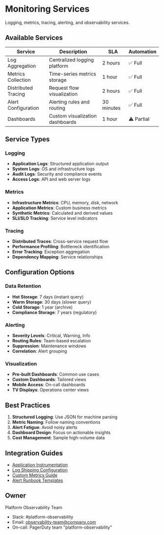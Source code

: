 # Monitoring Services

Logging, metrics, tracing, alerting, and observability services.

## Available Services

| Service | Description | SLA | Automation |
|---------|-------------|-----|------------|
| Log Aggregation | Centralized logging platform | 2 hours | ✅ Full |
| Metrics Collection | Time-series metrics storage | 1 hour | ✅ Full |
| Distributed Tracing | Request flow visualization | 2 hours | ✅ Full |
| Alert Configuration | Alerting rules and routing | 30 minutes | ✅ Full |
| Dashboards | Custom visualization dashboards | 1 hour | ⚠️ Partial |

## Service Types

### Logging
- **Application Logs**: Structured application output
- **System Logs**: OS and infrastructure logs
- **Audit Logs**: Security and compliance events
- **Access Logs**: API and web server logs

### Metrics
- **Infrastructure Metrics**: CPU, memory, disk, network
- **Application Metrics**: Custom business metrics
- **Synthetic Metrics**: Calculated and derived values
- **SLI/SLO Tracking**: Service level indicators

### Tracing
- **Distributed Traces**: Cross-service request flow
- **Performance Profiling**: Bottleneck identification
- **Error Tracking**: Exception aggregation
- **Dependency Mapping**: Service relationships

## Configuration Options

### Data Retention
- **Hot Storage**: 7 days (instant query)
- **Warm Storage**: 30 days (slower query)
- **Cold Storage**: 1 year (archive)
- **Compliance Storage**: 7 years (regulatory)

### Alerting
- **Severity Levels**: Critical, Warning, Info
- **Routing Rules**: Team-based escalation
- **Suppression**: Maintenance windows
- **Correlation**: Alert grouping

### Visualization
- **Pre-built Dashboards**: Common use cases
- **Custom Dashboards**: Tailored views
- **Mobile Access**: On-call dashboards
- **TV Displays**: Operations center views

## Best Practices

1. **Structured Logging**: Use JSON for machine parsing
2. **Metric Naming**: Follow naming conventions
3. **Alert Fatigue**: Avoid noisy alerts
4. **Dashboard Design**: Focus on actionable insights
5. **Cost Management**: Sample high-volume data

## Integration Guides

- [Application Instrumentation](docs/instrumentation.md)
- [Log Shipping Configuration](docs/log-shipping.md)
- [Custom Metrics Guide](docs/custom-metrics.md)
- [Alert Runbook Templates](docs/runbooks.md)

## Owner

Platform Observability Team
- Slack: #platform-observability
- Email: observability-team@company.com
- On-call: PagerDuty team "platform-observability"